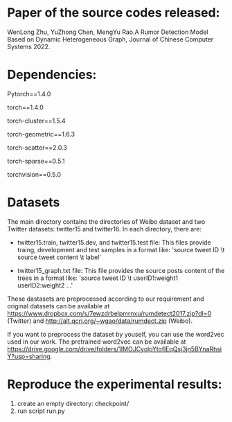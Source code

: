 # Paper of the source codes released:
WenLong Zhu, YuZhong Chen, MengYu Rao.A Rumor Detection Model Based on Dynamic Heterogeneous Graph, Journal of Chinese Computer Systems 2022.

# Dependencies:
Pytorch==1.4.0

torch==1.4.0

torch-cluster==1.5.4

torch-geometric==1.6.3

torch-scatter==2.0.3

torch-sparse==0.5.1

torchvision==0.5.0


# Datasets
The main directory contains the directories of Weibo dataset and two Twitter datasets: twitter15 and twitter16. In each directory, there are:
- twitter15.train, twitter15.dev, and twitter15.test file: This files provide traing, development and test samples in a format like: 'source tweet ID \t source tweet content \t label'
  
- twitter15_graph.txt file: This file provides the source posts content of the trees in a format like: 'source tweet ID \t userID1:weight1 userID2:weight2 ...'  

These dastasets are preprocessed according to our requirement and original datasets can be available at https://www.dropbox.com/s/7ewzdrbelpmrnxu/rumdetect2017.zip?dl=0  (Twitter)  and http://alt.qcri.org/~wgao/data/rumdect.zip (Weibo).

If you want to preprocess the dataset by youself, you can use the word2vec used in our work. The pretrained word2vec can be available at https://drive.google.com/drive/folders/1IMOJCyolpYtoflEqQsj3jn5BYnaRhsiY?usp=sharing.


# Reproduce the experimental results:
1. create an empty directory: checkpoint/
2. run script run.py 
